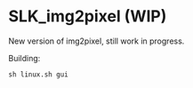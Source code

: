 # SLK_img2pixel (WIP)

New version of img2pixel, still work in progress.

Building:

```
sh linux.sh gui
```
